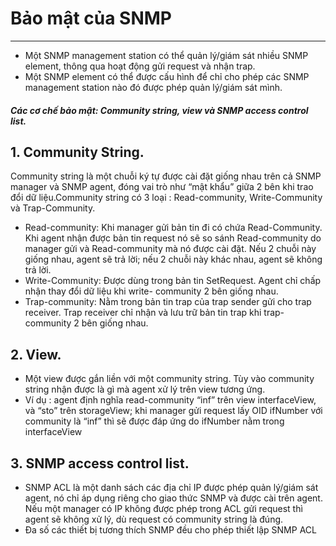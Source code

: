 # **Bảo mật của SNMP**
----------------------------


 * Một SNMP management station có thể quản lý/giám sát nhiều SNMP element, thông qua hoạt động gửi request và nhận trap.
 * Một SNMP element có thể được cấu hình để chỉ cho phép các SNMP management station nào đó được phép quản lý/giám sát mình.
##### Các cơ chế bảo mật: Community string, view và SNMP access control list.

## 1. Community String.

Community string là một chuỗi ký tự được cài đặt giống nhau trên cả SNMP manager và SNMP agent, đóng vai trò như “mật khẩu” giữa 2 bên khi trao đổi dữ liệu.Community string có 3 loại : Read-community, Write-Community và Trap-Community.
* Read-community: Khi  manager  gửi bản tin đi  có  chứa  Read-Community. Khi agent nhận được bản tin request nó sẽ so sánh Read-community do manager gửi và Read-community mà nó được cài đặt. Nếu 2 chuỗi này giống nhau, agent sẽ trả lời; nếu 2 chuỗi này khác nhau, agent sẽ không trả lời.
* Write-Community: Được dùng trong bản tin SetRequest. Agent chỉ chấp nhận thay đổi dữ liệu khi write- community 2 bên giống nhau.
* Trap-community: Nằm trong bản tin trap của trap sender gửi cho trap receiver. Trap receiver chỉ nhận và lưu trữ bản tin trap khi trap-community 2 bên giống nhau.

## 2. View.
* Một view được  gắn liền với một community string. Tùy vào community string nhận được là gì mà agent xử lý trên view tương ứng.
* Ví dụ : agent định nghĩa read-community “inf” trên view interfaceView, và “sto” trên storageView; khi manager gửi request lấy OID ifNumber với community là “inf” thì sẽ được đáp ứng do ifNumber nằm trong interfaceView

## 3. SNMP access control list.

* SNMP ACL là một danh sách các địa chỉ IP được phép quản lý/giám sát agent, nó chỉ áp dụng riêng cho giao thức SNMP và được cài trên agent. Nếu một manager có IP không được phép trong ACL gửi request thì agent sẽ không xử lý, dù request có community string là đúng.
* Đa số các thiết bị tương thích SNMP đều cho phép thiết lập SNMP ACL



